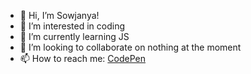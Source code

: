 - 👋 Hi, I’m Sowjanya!
- 👀 I’m interested in coding
- 🌱 I’m currently learning JS
- 💞️ I’m looking to collaborate on nothing at the moment
- 📫 How to reach me: [CodePen](https://codepen.io/sowg)

<!---
sowgk/sowgk is a ✨ special ✨ repository because its `README.md` (this file) appears on your GitHub profile.
You can click the Preview link to take a look at your changes.
--->
